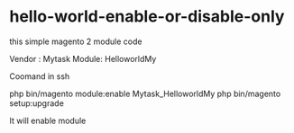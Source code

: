 

# hello-world-enable-or-disable-only


this simple magento 2 module code

Vendor : Mytask
Module: HelloworldMy

Coomand in ssh

php bin/magento module:enable Mytask_HelloworldMy
php bin/magento setup:upgrade

It will enable module 
